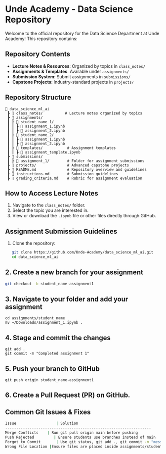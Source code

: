 # Unde Academy - Data Science Repository

Welcome to the official repository for the Data Science Department at Unde Academy! This repository contains:

## Repository Contents
- **Lecture Notes & Resources**: Organized by topics in `class_notes/`
- **Assignments & Templates**: Available under `assignments/`
- **Submission System**: Submit assignments in `submissions/`
- **Capstone Projects**: Industry-standard projects in `projects/`

## Repository Structure

```plaintext
📂 data_science_ml_ai
 ┣ 📂 class_notes/          # Lecture notes organized by topics
 ┣ 📂 assignments/
 ┃ ┣ 📂 student_name_1/
 ┃ ┃ ┣ 📜 assignment_1.ipynb
 ┃ ┃ ┣ 📜 assignment_2.ipynb
 ┃ ┣ 📂 student_name_2/
 ┃ ┃ ┣ 📜 assignment_1.ipynb
 ┃ ┃ ┣ 📜 assignment_2.ipynb
 ┃ ┣ 📂 templates/           # Assignment templates
 ┃ ┃ ┣ 📜 assignment_template.ipynb
 ┣ 📂 submissions/
 ┃ ┣ 📂 assignment_1/        # Folder for assignment submissions
 ┣ 📂 projects/              # Advanced capstone projects
 ┣ 📜 README.md              # Repository overview and guidelines
 ┣ 📜 instructions.md        # Submission guidelines
 ┣ 📜 grading_criteria.md    # Rubric for assignment evaluation

```
## How to Access Lecture Notes
1. Navigate to the `class_notes/` folder.
2. Select the topic you are interested in.
3. View or download the `.ipynb` file or other files directly through GitHub.

## Assignment Submission Guidelines
1. Clone the repository:
```bash
   git clone https://github.com/Unde-Academy/data_science_ml_ai.git
   cd data_science_ml_ai
```
## 2. Create a new branch for your assignment
 ```bash
git checkout -b student_name-assignment1
```
## 3. Navigate to your folder and add your assignment
```plaintext
cd assignments/student_name
mv ~/Downloads/assignment_1.ipynb .
```
## 4. Stage and commit the changes
```plaintext
git add .
git commit -m "Completed assignment 1"
```
## 5. Push your branch to GitHub
```plaintext
git push origin student_name-assignment1
```

## 6. Create a Pull Request (PR) on GitHub.


## Common Git Issues & Fixes
```bash
Issue	               | Solution
------------------------------------------------------------------
Merge Conflicts	   | Run git pull origin main before pushing
Push Rejected	      | Ensure students use branches instead of main
Forgot to Commit	   | Use git status, git add ., git commit -m "message"
Wrong File Location	|Ensure files are placed inside assignments/student_name/
```
